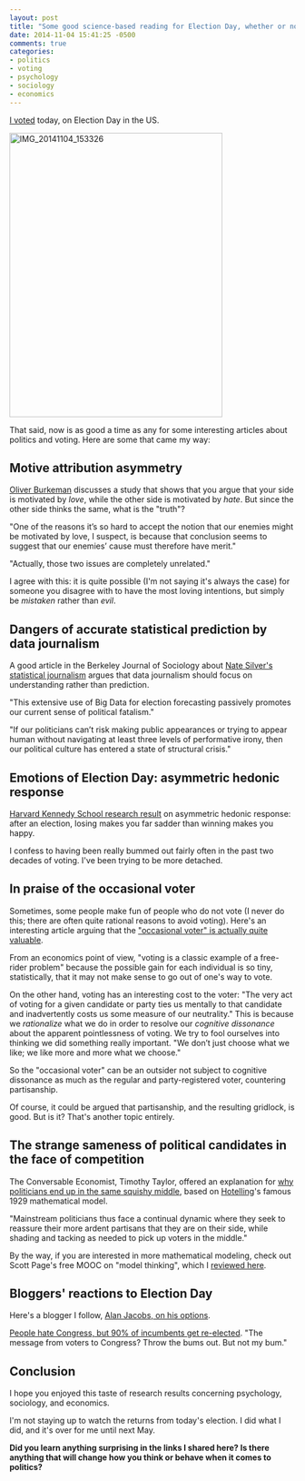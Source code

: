 ```yaml
---
layout: post
title: "Some good science-based reading for Election Day, whether or not you voted"
date: 2014-11-04 15:41:25 -0500
comments: true
categories:
- politics
- voting
- psychology
- sociology
- economics
---
```

[I voted](/blog/2014/11/01/how-i-avoid-demotivating-myself-away-from-voting/) today, on Election Day in the US.

<a href="https://www.flickr.com/photos/franklinmingchen/15527007380" title="IMG_20141104_153326 by Franklin Chen, on Flickr"><img src="https://farm8.staticflickr.com/7496/15527007380_abfb7f5691.jpg" width="375" height="500" alt="IMG_20141104_153326"></a>

That said, now is as good a time as any for some interesting articles about politics and voting. Here are some that came my way:

<!--more-->

## Motive attribution asymmetry

[Oliver Burkeman](http://www.theguardian.com/commentisfree/oliver-burkeman-column/2014/nov/04/get-along-enemies-motive-attribution) discusses a study that shows that you argue that your side is motivated by *love*, while the other side is motivated by *hate*. But since the other side thinks the same, what is the "truth"?

"One of the reasons it’s so hard to accept the notion that our enemies might be motivated by love, I suspect, is because that conclusion seems to suggest that our enemies’ cause must therefore have merit."

"Actually, those two issues are completely unrelated."

I agree with this: it is quite possible (I'm not saying it's always the case) for someone you disagree with to have the most loving intentions, but simply be *mistaken* rather than *evil*.

## Dangers of accurate statistical prediction by data journalism

A good article in the Berkeley Journal of Sociology about [Nate Silver's statistical journalism](http://berkeleyjournal.org/2014/11/what-should-the-fox-say/) argues that data journalism should focus on understanding rather than prediction.

"This extensive use of Big Data for election forecasting passively promotes our current sense of political fatalism."

"If our politicians can’t risk making public appearances or trying to appear human without navigating at least three levels of performative irony, then our political culture has entered a state of structural crisis."

## Emotions of Election Day: asymmetric hedonic response

[Harvard Kennedy School research result](http://harvardmagazine.com/2014/11/emotions-of-elections-study-todd-rogers) on asymmetric hedonic response: after an election, losing makes you far sadder than winning makes you happy.

I confess to having been really bummed out fairly often in the past two decades of voting. I've been trying to be more detached.

## In praise of the occasional voter

Sometimes, some people make fun of people who do not vote (I never do this; there are often quite rational reasons to avoid voting). Here's an interesting article arguing that the ["occasional voter" is actually quite valuable](http://www.nytimes.com/2014/11/02/upshot/the-vital-role-of-the-occasional-voter.html).

From an economics point of view, "voting is a classic example of a free-rider problem" because the possible gain for each individual is so tiny, statistically, that it may not make sense to go out of one's way to vote.

On the other hand, voting has an interesting cost to the voter: "The very act of voting for a given candidate or party ties us mentally to that candidate and inadvertently costs us some measure of our neutrality." This is because we *rationalize* what we do in order to resolve our *cognitive dissonance* about the apparent pointlessness of voting. We try to fool ourselves into thinking we did something really important. "We don’t just choose what we like; we like more and more what we choose."

So the "occasional voter" can be an outsider not subject to cognitive dissonance as much as the regular and party-registered voter, countering partisanship.

Of course, it could be argued that partisanship, and the resulting gridlock, is good. But is it? That's another topic entirely.

## The strange sameness of political candidates in the face of competition

The Conversable Economist, Timothy Taylor, offered an explanation for [why politicians end up in the same squishy middle](http://conversableeconomist.blogspot.com/2014/11/the-excessive-sameness-of-politics-and.html), based on [Hotelling](http://en.wikipedia.org/wiki/Harold_Hotelling)'s famous 1929 mathematical model.

"Mainstream politicians thus face a continual dynamic where they seek to reassure their more ardent partisans that they are on their side, while shading and tacking as needed to pick up voters in the middle."

By the way, if you are interested in more mathematical modeling, check out Scott Page's free MOOC on "model thinking", which I [reviewed here](/blog/2012/06/16/review-of-coursera-course-model-thinking/).

## Bloggers' reactions to Election Day

Here's a blogger I follow, [Alan Jacobs, on his options](http://ayjay.tumblr.com/post/101755797073/and-one-more-note-on-politics).

[People hate Congress, but 90% of incumbents get re-elected](http://www.washingtonpost.com/blogs/the-fix/wp/2013/05/09/people-hate-congress-but-most-incumbents-get-re-elected-what-gives/). "The message from voters to Congress? Throw the bums out. But not my bum."

## Conclusion

I hope you enjoyed this taste of research results concerning psychology, sociology, and economics.

I'm not staying up to watch the returns from today's election. I did what I did, and it's over for me until next May.

**Did you learn anything surprising in the links I shared here? Is there anything that will change how you think or behave when it comes to politics?**
